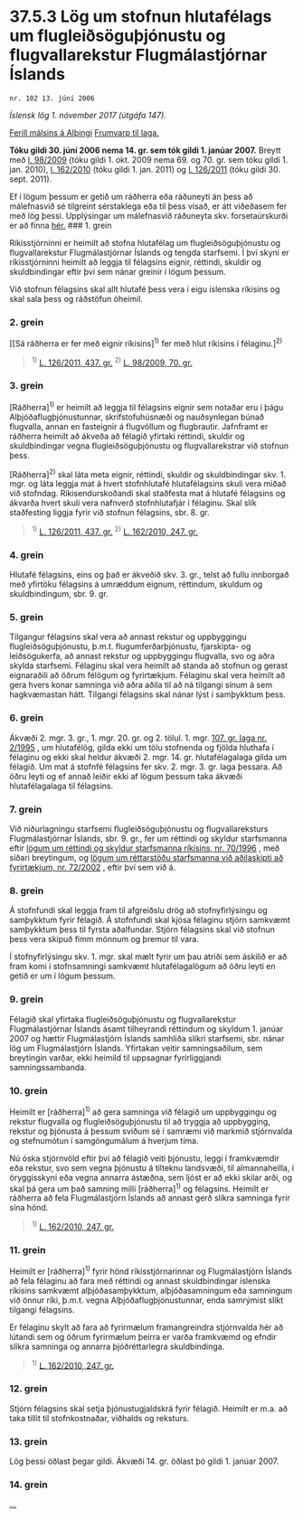 # 37.5.3 Lög um stofnun hlutafélags um flugleiðsöguþjónustu og flugvallarekstur Flugmálastjórnar Íslands

`nr. 102 13. júní 2006`

_Íslensk lög 1. nóvember 2017 (útgáfa 147)._

[Ferill málsins á Alþingi](https://www.althingi.is/thingstorf/thingmalalistar-eftir-thingum/ferill/?ltg=132&mnr=708)
[Frumvarp til laga.](https://www.althingi.is/altext/132/s/1044.html)

**Tóku gildi 30. júní 2006 nema 14. gr. sem tók gildi 1. janúar 2007.**
Breytt með
[l. 98/2009](https://althingi.is/altext/stjt/2009.098.html) (tóku gildi 1. okt. 2009 nema 69. og 70. gr. sem tóku gildi 1. jan. 2010),
[l. 162/2010](https://althingi.is/altext/stjt/2010.162.html) (tóku gildi 1. jan. 2011) og
[l. 126/2011](https://althingi.is/altext/stjt/2011.126.html) (tóku gildi 30. sept. 2011).

Ef í lögum þessum er getið um ráðherra eða ráðuneyti án þess að málefnasvið sé tilgreint sérstaklega eða til þess vísað, er átt viðeðasem fer með lög þessi. Upplýsingar um málefnasvið ráðuneyta skv. forsetaúrskurði er að finna [hér.](2017015.md) ### 1. grein



Ríkisstjórninni er heimilt að stofna hlutafélag um flugleiðsöguþjónustu og flugvallarekstur Flugmálastjórnar Íslands og tengda starfsemi. Í því skyni er ríkisstjórninni heimilt að leggja til félagsins eignir, réttindi, skuldir og skuldbindingar eftir því sem nánar greinir í lögum þessum.

Við stofnun félagsins skal allt hlutafé þess vera í eigu íslenska ríkisins og skal sala þess og ráðstöfun óheimil.

### 2. grein



[[Sá ráðherra er fer með eignir ríkisins]<sup>1)</sup> fer með hlut ríkisins í félaginu.]<sup>2)</sup> 

> <sup>1)</sup> [L. 126/2011, 437. gr.](https://althingi.is/altext/stjt/2011.126.html) <sup>2)</sup> [L. 98/2009, 70. gr.](https://althingi.is/altext/stjt/2009.098.html)

### 3. grein



[Ráðherra]<sup>1)</sup> er heimilt að leggja til félagsins eignir sem notaðar eru í þágu Alþjóðaflugþjónustunnar, skrifstofuhúsnæði og nauðsynlegan búnað flugvalla, annan en fasteignir á flugvöllum og flugbrautir. Jafnframt er ráðherra heimilt að ákveða að félagið yfirtaki réttindi, skuldir og skuldbindingar vegna flugleiðsöguþjónustu og flugvallarekstrar við stofnun þess.

[Ráðherra]<sup>2)</sup> skal láta meta eignir, réttindi, skuldir og skuldbindingar skv. 1. mgr. og láta leggja mat á hvert stofnhlutafé hlutafélagsins skuli vera miðað við stofndag. Ríkisendurskoðandi skal staðfesta mat á hlutafé félagsins og ákvarða hvert skuli vera nafnverð stofnhlutafjár í félaginu. Skal slík staðfesting liggja fyrir við stofnun félagsins, sbr. 8. gr.

> <sup>1)</sup> [L. 126/2011, 437. gr.](https://althingi.is/altext/stjt/2011.126.html) <sup>2)</sup> [L. 162/2010, 247. gr.](https://althingi.is/altext/stjt/2010.162.html)

### 4. grein



Hlutafé félagsins, eins og það er ákveðið skv. 3. gr., telst að fullu innborgað með yfirtöku félagsins á umræddum eignum, réttindum, skuldum og skuldbindingum, sbr. 9. gr.

### 5. grein



Tilgangur félagsins skal vera að annast rekstur og uppbyggingu flugleiðsöguþjónustu, þ.m.t. flugumferðarþjónustu, fjarskipta- og leiðsögukerfa, að annast rekstur og uppbyggingu flugvalla, svo og aðra skylda starfsemi. Félaginu skal vera heimilt að standa að stofnun og gerast eignaraðili að öðrum félögum og fyrirtækjum. Félaginu skal vera heimilt að gera hvers konar samninga við aðra aðila til að ná tilgangi sínum á sem hagkvæmastan hátt. Tilgangi félagsins skal nánar lýst í samþykktum þess.

### 6. grein



Ákvæði 2. mgr. 3. gr., 1. mgr. 20. gr. og 2. tölul. 1. mgr. [107. gr. laga nr. 2/1995](1995002.md#G107) , um hlutafélög, gilda ekki um tölu stofnenda og fjölda hluthafa í félaginu og ekki skal heldur ákvæði 2. mgr. 14. gr. hlutafélagalaga gilda um félagið. Um mat á stofnfé félagsins fer skv. 2. mgr. 3. gr. laga þessara. Að öðru leyti og ef annað leiðir ekki af lögum þessum taka ákvæði hlutafélagalaga til félagsins.

### 7. grein



Við niðurlagningu starfsemi flugleiðsöguþjónustu og flugvallareksturs Flugmálastjórnar Íslands, sbr. 9. gr., fer um réttindi og skyldur starfsmanna eftir [lögum um réttindi og skyldur starfsmanna ríkisins, nr. 70/1996](1996070.md) , með síðari breytingum, og [lögum um réttarstöðu starfsmanna við aðilaskipti að fyrirtækjum, nr. 72/2002](2002072.md) , eftir því sem við á.

### 8. grein



Á stofnfundi skal leggja fram til afgreiðslu drög að stofnyfirlýsingu og samþykktum fyrir félagið. Á stofnfundi skal kjósa félaginu stjórn samkvæmt samþykktum þess til fyrsta aðalfundar. Stjórn félagsins skal við stofnun þess vera skipuð fimm mönnum og þremur til vara.

Í stofnyfirlýsingu skv. 1. mgr. skal mælt fyrir um þau atriði sem áskilið er að fram komi í stofnsamningi samkvæmt hlutafélagalögum að öðru leyti en getið er um í lögum þessum.

### 9. grein



Félagið skal yfirtaka flugleiðsöguþjónustu og flugvallarekstur Flugmálastjórnar Íslands ásamt tilheyrandi réttindum og skyldum 1. janúar 2007 og hættir Flugmálastjórn Íslands samhliða slíkri starfsemi, sbr. nánar lög um Flugmálastjórn Íslands. Yfirtakan veitir samningsaðilum, sem breytingin varðar, ekki heimild til uppsagnar fyrirliggjandi samningssambanda.

### 10. grein



Heimilt er [ráðherra]<sup>1)</sup> að gera samninga við félagið um uppbyggingu og rekstur flugvalla og flugleiðsöguþjónustu til að tryggja að uppbygging, rekstur og þjónusta á þessum sviðum sé í samræmi við markmið stjórnvalda og stefnumótun í samgöngumálum á hverjum tíma.

Nú óska stjórnvöld eftir því að félagið veiti þjónustu, leggi í framkvæmdir eða rekstur, svo sem vegna þjónustu á tilteknu landsvæði, til almannaheilla, í öryggisskyni eða vegna annarra ástæðna, sem ljóst er að ekki skilar arði, og skal þá gera um það samning milli [ráðherra]<sup>1)</sup> og félagsins. Heimilt er ráðherra að fela Flugmálastjórn Íslands að annast gerð slíkra samninga fyrir sína hönd.

> <sup>1)</sup> [L. 162/2010, 247. gr.](https://althingi.is/altext/stjt/2010.162.html)

### 11. grein



Heimilt er [ráðherra]<sup>1)</sup> fyrir hönd ríkisstjórnarinnar og Flugmálastjórn Íslands að fela félaginu að fara með réttindi og annast skuldbindingar íslenska ríkisins samkvæmt alþjóðasamþykktum, alþjóðasamningum eða samningum við önnur ríki, þ.m.t. vegna Alþjóðaflugþjónustunnar, enda samrýmist slíkt tilgangi félagsins.

Er félaginu skylt að fara að fyrirmælum framangreindra stjórnvalda hér að lútandi sem og öðrum fyrirmælum þeirra er varða framkvæmd og efndir slíkra samninga og annarra þjóðréttarlegra skuldbindinga.

> <sup>1)</sup> [L. 162/2010, 247. gr.](https://althingi.is/altext/stjt/2010.162.html)

### 12. grein



Stjórn félagsins skal setja þjónustugjaldskrá fyrir félagið. Heimilt er m.a. að taka tillit til stofnkostnaðar, viðhalds og reksturs.

### 13. grein



Lög þessi öðlast þegar gildi. Ákvæði 14. gr. öðlast þó gildi 1. janúar 2007.

### 14. grein

[…](https://www.althingi.is/lagasafn/leidbeiningar/)
